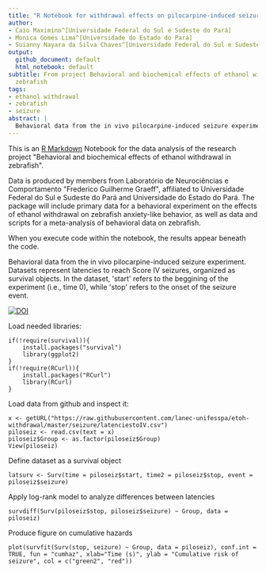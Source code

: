```yaml
---
title: "R Notebook for withdrawal effects on pilocarpine-induced seizure (LaNeC)"
author:
- Caio Maximino^[Universidade Federal do Sul e Sudeste do Pará]
- Monica Gomes Lima^[Universidade do Estado do Pará]
- Suianny Nayara da Silva Chaves^[Universidade Federal do Sul e Sudeste do Pará]
output:
  github_document: default
  html_notebook: default
subtitle: From project Behavioral and biochemical effects of ethanol withdrawal in
  zebrafish
tags:
- ethanol withdrawal
- zebrafish
- seizure
abstract: |
  Behavioral data from the in vivo pilocarpine-induced seizure experiment. Datasets represent latencies to reach Score IV seizures, organized as survival objects. In the dataset, 'start' refers to the beggining of the experiment (i.e., time 0), while 'stop' refers to the onset of the seizure event.
---
```


This is an [R Markdown](http://rmarkdown.rstudio.com) Notebook for the data analysis of the research project "Behavioral and biochemical effects of ethanol withdrawal in zebrafish". 

Data is produced by members from Laboratório de Neurociências e Comportamento "Frederico Guilherme Graeff", affiliated to Universidade Federal do Sul e Sudeste do Pará and Universidade do Estado do Pará. The package will include primary data for a behavioral experiment on the effects of ethanol withdrawal on zebrafish anxiety-like behavior, as well as data and scripts for a meta-analysis of behavioral data on zebrafish.

When you execute code within the notebook, the results appear beneath the code.

Behavioral data from the in vivo pilocarpine-induced seizure experiment. Datasets represent latencies to reach Score IV seizures, organized as survival objects. In the dataset, 'start' refers to the beggining of the experiment (i.e., time 0), while 'stop' refers to the onset of the seizure event.

[![DOI](https://zenodo.org/badge/95811139.svg)](https://zenodo.org/badge/latestdoi/95811139)

Load needed libraries:
```{r}
if(!require(survival)){
    install.packages("survival")
    library(ggplot2)
}
if(!require(RCurl)){
    install.packages("RCurl")
    library(RCurl)
}
```


Load data from github and inspect it:
```{r}
x <- getURL("https://raw.githubusercontent.com/lanec-unifesspa/etoh-withdrawal/master/seizure/latenciestoIV.csv")
piloseiz <- read.csv(text = x)
piloseiz$Group <- as.factor(piloseiz$Group)
View(piloseiz)
```

Define dataset as a survival object
```{r}
latsurv <- Surv(time = piloseiz$start, time2 = piloseiz$stop, event = piloseiz$seizure)
```

Apply log-rank model to analyze differences between latencies
```{r}
survdiff(Surv(piloseiz$stop, piloseiz$seizure) ~ Group, data = piloseiz)
```

Produce figure on cumulative hazards
```{r}
plot(survfit(Surv(stop, seizure) ~ Group, data = piloseiz), conf.int = TRUE, fun = "cumhaz", xlab="Time (s)", ylab = "Cumulative risk of seizure", col = c("green2", "red"))
```
